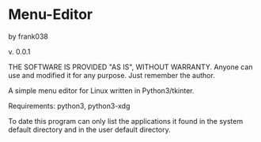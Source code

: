 # Menu-Editor
by frank038

v. 0.0.1

THE SOFTWARE IS PROVIDED "AS IS", WITHOUT WARRANTY. Anyone can use and modified it for any purpose. Just remember the author.

A simple menu editor for Linux written in Python3/tkinter.

Requirements: python3, python3-xdg

To date this program can only list the applications it found in the system default directory and in the user default directory.
